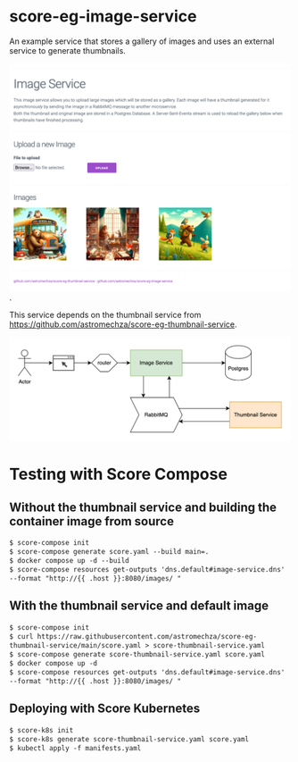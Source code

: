 # score-eg-image-service

An example service that stores a gallery of images and uses an external service to generate thumbnails.

![screenshot.png](screenshot.png).

This service depends on the thumbnail service from <https://github.com/astromechza/score-eg-thumbnail-service>.

![architecture](architecture.drawio.png)

# Testing with Score Compose

## Without the thumbnail service and building the container image from source

```
$ score-compose init
$ score-compose generate score.yaml --build main=.
$ docker compose up -d --build
$ score-compose resources get-outputs 'dns.default#image-service.dns' --format "http://{{ .host }}:8080/images/ "
```

## With the thumbnail service and default image

```
$ score-compose init
$ curl https://raw.githubusercontent.com/astromechza/score-eg-thumbnail-service/main/score.yaml > score-thumbnail-service.yaml
$ score-compose generate score-thumbnail-service.yaml score.yaml
$ docker compose up -d
$ score-compose resources get-outputs 'dns.default#image-service.dns' --format "http://{{ .host }}:8080/images/ "
```

## Deploying with Score Kubernetes

```
$ score-k8s init
$ score-k8s generate score-thumbnail-service.yaml score.yaml
$ kubectl apply -f manifests.yaml
```

